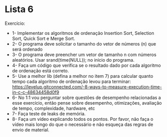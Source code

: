 # Lista 6
Exercício:
- 1- Implementar os algoritmos de ordenação Insertion Sort, Selection Sort, Quick Sort e Merge Sort.
- 2- O programa deve solicitar o tamanho do vetor de números (n) que será ordenado
- 3- O programa deve preencher um vetor de tamanho n com números aleatórios. Usar srand(time(NULL)); no inicio do programa.
- 4- Faça um código que verifica se o resultado dado por cada algoritmo de ordenação está correto.
- 5- Use a melhor lib (defina a melhor no item 7) para calcular quanto tempo cada algoritmo de ordenação levou para terminar: https://levelup.gitconnected.com/-8-ways-to-measure-execution-time-in-c-c-48634458d0f9
- 6- No 1:1 vou perguntar sobre questões de desempenho relacionadas a esse exercício, então pense sobre desempenho, otimizações, avaliação de tempo, complexidade, hardware, etc
- 7- Faça teste de leaks de memória.
- 8- Faça um vídeo explicando todos os pontos. Por favor, não faça o vídeo mais longo do que o necessário e não esqueça das regras de envio de material.

